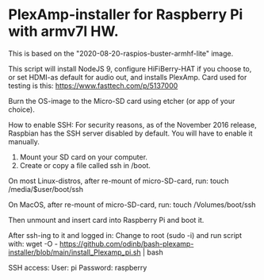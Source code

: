# PlexAmp-installer for Raspberry Pi with armv7l HW.

This is based on the "2020-08-20-raspios-buster-armhf-lite" image.

This script will install NodeJS 9, configure HiFiBerry-HAT if you choose to, or set HDMI-as default for audio out, and installs PlexAmp.
Card used for testing is this: https://www.fasttech.com/p/5137000

Burn the OS-image to the Micro-SD card using etcher (or app of your choice).
 
How to enable SSH:
For security reasons, as of the November 2016 release, Raspbian has the SSH server disabled by default. You will have to enable it manually.
1. Mount your SD card on your computer.
2. Create or copy a file called ssh in /boot.

On most Linux-distros, after re-mount of micro-SD-card, run:
touch /media/$user/boot/ssh

On MacOS, after re-mount of micro-SD-card, run:
touch /Volumes/boot/ssh

Then unmount and insert card into Raspberry Pi and boot it.

After ssh-ing to it and logged in:
Change to root (sudo -i) and run script with:
wget -O - https://github.com/odinb/bash-plexamp-installer/blob/main/install_Plexamp_pi.sh | bash


SSH access:
User: pi
Password: raspberry
